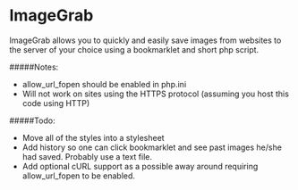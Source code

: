 ImageGrab
=========

ImageGrab allows you to quickly and easily save images from websites to the server of your choice using a bookmarklet and short php script.

#####Notes: 
- allow_url_fopen should be enabled in php.ini
- Will not work on sites using the HTTPS protocol (assuming you host this code using HTTP)

#####Todo:
- Move all of the styles into a stylesheet
- Add history so one can click bookmarklet and see past images he/she had saved. Probably use a text file.
- Add optional cURL support as a possible away around requiring allow_url_fopen to be enabled.
